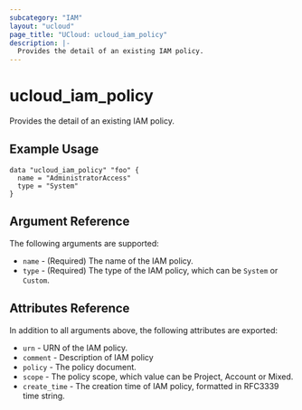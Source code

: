```yaml
---
subcategory: "IAM"
layout: "ucloud"
page_title: "UCloud: ucloud_iam_policy"
description: |-
  Provides the detail of an existing IAM policy.
---
```


# ucloud_iam_policy

Provides the detail of an existing IAM policy.

## Example Usage

```hcl
data "ucloud_iam_policy" "foo" {
  name = "AdministratorAccess"
  type = "System"
}
```

## Argument Reference

The following arguments are supported:

* `name` - (Required) The name of the IAM policy.
* `type` - (Required) The type of the IAM policy, which can be `System` or `Custom`.

## Attributes Reference

In addition to all arguments above, the following attributes are exported:

* `urn` - URN of the IAM policy.
* `comment` - Description of IAM policy
* `policy` - The policy document.
* `scope` - The policy scope, which value can be Project, Account or Mixed.
* `create_time` - The creation time of IAM policy, formatted in RFC3339 time string.